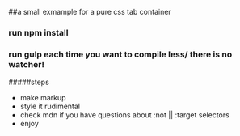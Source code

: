 ##a small exmample for a pure css tab container
### run npm install
### run gulp each time you want to compile less/ there is no watcher! 




#####steps
- make markup
- style it rudimental
- check mdn if you have questions about :not || :target selectors
- enjoy